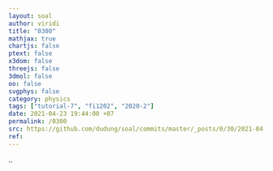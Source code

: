 ```yaml
---
layout: soal
author: viridi
title: "0300"
mathjax: true
chartjs: false
ptext: false
x3dom: false
threejs: false
3dmol: false
oo: false
svgphys: false
category: physics
tags: ["tutorial-7", "fi1202", "2020-2"]
date: 2021-04-23 19:44:00 +07
permalink: /0300
src: https://github.com/dudung/soal/commits/master/_posts/0/30/2021-04-23-elementary-physics-tutorial-7-0.md
ref: 
---
```

..
